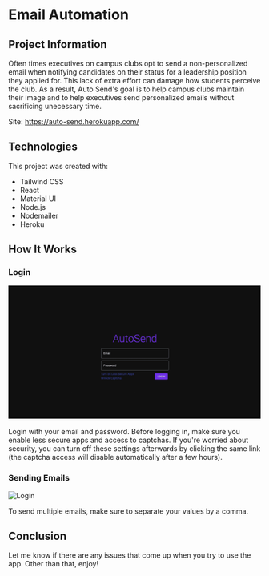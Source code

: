 # Email Automation

## Project Information

Often times executives on campus clubs opt to send a non-personalized email when notifying candidates on their status for a leadership position they applied for. This lack of extra effort can damage how students perceive the club. As a result, Auto Send's goal is to help campus clubs maintain their image and to help executives send personalized emails without sacrificing unecessary time.

Site: https://auto-send.herokuapp.com/

## Technologies

This project was created with:
* Tailwind CSS
* React
* Material UI
* Node.js
* Nodemailer
* Heroku

## How It Works

### Login
![Login](/photos/login.gif)

Login with your email and password. Before logging in, make sure you enable less secure apps and access to captchas. If you're worried about security, you can turn off these settings afterwards by clicking the same link (the captcha access will disable automatically after a few hours).

### Sending Emails
![Login](/photos/email.gif)

To send multiple emails, make sure to separate your values by a comma.

## Conclusion

Let me know if there are any issues that come up when you try to use the app. Other than that, enjoy!

